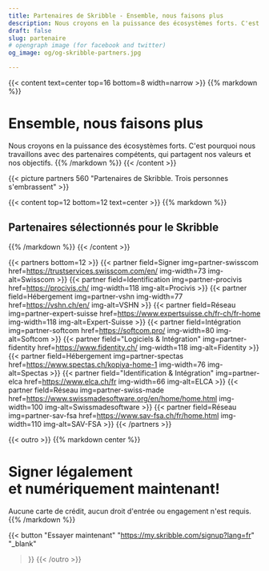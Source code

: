 ```yaml
---
title: Partenaires de Skribble - Ensemble, nous faisons plus
description: Nous croyons en la puissance des écosystèmes forts. C'est pourquoi nous travaillons avec des partenaires compétents, qui partagent nos valeurs et nos objectifs.
draft: false
slug: partenaire
# opengraph image (for facebook and twitter)
og_image: og/og-skribble-partners.jpg

---
```


{{< content text=center top=16 bottom=8 width=narrow >}}
{{% markdown %}}
# Ensemble, nous faisons plus
Nous croyons en la puissance des écosystèmes forts.
C'est pourquoi nous travaillons avec des partenaires compétents,
qui partagent nos valeurs et nos objectifs.
{{% /markdown %}}
{{< /content >}}

{{< picture partners 560 "Partenaires de Skribble. Trois personnes s'embrassent" >}}

[//]: # (--------------------------------------------------------------------------------------------------------------)

{{< content top=12 bottom=12 text=center >}}
{{% markdown %}}
## Partenaires sélectionnés pour le Skribble
{{% /markdown %}}
{{< /content >}}

{{< partners bottom=12 >}}
  {{< partner field=Signer img=partner-swisscom href=https://trustservices.swisscom.com/en/ img-width=73 img-alt=Swisscom >}}
  {{< partner field=Identification img=partner-procivis href=https://procivis.ch/ img-width=118 img-alt=Procivis >}}
  {{< partner field=Hébergement img=partner-vshn img-width=77 href=https://vshn.ch/en/ img-alt=VSHN >}}
  {{< partner field=Réseau img=partner-expert-suisse href=https://www.expertsuisse.ch/fr-ch/fr-home img-width=118 img-alt=Expert-Suisse >}}
  {{< partner field=Intégration img=partner-softcom href=https://softcom.pro/ img-width=80 img-alt=Softcom >}}
  {{< partner field="Logiciels & Intégration" img=partner-fidentity href=https://www.fidentity.ch/ img-width=118 img-alt=Fidentity >}}
  {{< partner field=Hébergement img=partner-spectas href=https://www.spectas.ch/kopiya-home-1 img-width=76 img-alt=Spectas >}}
  {{< partner field="Identification & Intégration" img=partner-elca href=https://www.elca.ch/fr img-width=66 img-alt=ELCA >}}
  {{< partner field=Réseau img=partner-swiss-made href=https://www.swissmadesoftware.org/en/home/home.html img-width=100 img-alt=Swissmadesoftware >}}
  {{< partner field=Réseau img=partner-sav-fsa href=https://www.sav-fsa.ch/fr/home.html img-width=110 img-alt=SAV-FSA >}}
{{< /partners >}}

[//]: # (--------------------------------------------------------------------------------------------------------------)

{{< outro >}}
{{% markdown center %}}
# Signer légalement <br class="hide-for-mobile">et numériquement maintenant!
Aucune carte de crédit, aucun droit d'entrée
ou engagement n'est requis.
{{% /markdown %}}

{{< button
  "Essayer maintenant"
  "https://my.skribble.com/signup?lang=fr"
  "_blank"
>}}
{{< /outro >}}
